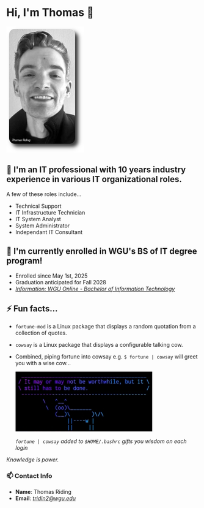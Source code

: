 # Hi, I'm Thomas 👋

![Thomas Riding][TRiding 2024]

## 🔭 I'm an IT professional with 10 years industry experience in various IT organizational roles.

A few of these roles include...

- Technical Support
- IT Infrastructure Technician
- IT System Analyst
- System Administrator
- Independant IT Consultant

## 🌱 I'm currently enrolled in WGU's BS of IT degree program!

- Enrolled since May 1st, 2025
- Graduation anticipated for Fall 2028
- _[Information: WGU Online - Bachelor of Information Technology](https://www.wgu.edu/online-it-degrees/information-technology-bachelors-program.html)_

## ⚡ Fun facts...

- `fortune-mod` is a Linux package that displays a random quotation from a collection of quotes.
- `cowsay` is a Linux package that displays a configurable talking cow.
- Combined, piping fortune into cowsay e.g. `$ fortune | cowsay` will greet you with a wise cow...

  ![A wise cow once said][wise cowsay]

  _`fortune | cowsay` added to `$HOME/.bashrc` gifts you wisdom on each login_

_*Knowledge is power.*_

### 📫 Contact Info

- **Name**: Thomas Riding
- **Email**: *tridin2@wgu.edu*

[wise cowsay]: wise_cowsay.png
[TRiding 2024]: Thomas_Riding_2024.png
